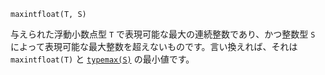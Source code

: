 ```
maxintfloat(T, S)
```

与えられた浮動小数点型 `T` で表現可能な最大の連続整数であり、かつ整数型 `S` によって表現可能な最大整数を超えないものです。言い換えれば、それは `maxintfloat(T)` と [`typemax(S)`](@ref) の最小値です。
